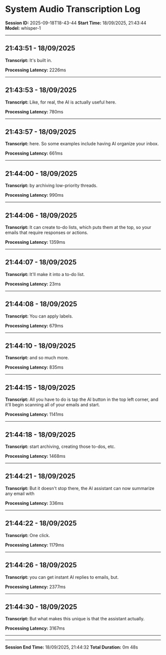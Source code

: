 # System Audio Transcription Log

**Session ID:** 2025-09-18T18-43-44
**Start Time:** 18/09/2025, 21:43:44
**Model:** whisper-1

---

## 21:43:51 - 18/09/2025

**Transcript:** It's built in.

**Processing Latency:** 2226ms

---

## 21:43:53 - 18/09/2025

**Transcript:** Like, for real, the AI is actually useful here.

**Processing Latency:** 780ms

---

## 21:43:57 - 18/09/2025

**Transcript:** here. So some examples include having AI organize your inbox.

**Processing Latency:** 661ms

---

## 21:44:00 - 18/09/2025

**Transcript:** by archiving low-priority threads.

**Processing Latency:** 990ms

---

## 21:44:06 - 18/09/2025

**Transcript:** It can create to-do lists, which puts them at the top, so your emails that require responses or actions.

**Processing Latency:** 1359ms

---

## 21:44:07 - 18/09/2025

**Transcript:** It'll make it into a to-do list.

**Processing Latency:** 23ms

---

## 21:44:08 - 18/09/2025

**Transcript:** You can apply labels.

**Processing Latency:** 679ms

---

## 21:44:10 - 18/09/2025

**Transcript:** and so much more.

**Processing Latency:** 835ms

---

## 21:44:15 - 18/09/2025

**Transcript:** All you have to do is tap the AI button in the top left corner, and it'll begin scanning all of your emails and start.

**Processing Latency:** 1141ms

---

## 21:44:18 - 18/09/2025

**Transcript:** start archiving, creating those to-dos, etc.

**Processing Latency:** 1468ms

---

## 21:44:21 - 18/09/2025

**Transcript:** But it doesn't stop there, the AI assistant can now summarize any email with

**Processing Latency:** 336ms

---

## 21:44:22 - 18/09/2025

**Transcript:** One click.

**Processing Latency:** 1179ms

---

## 21:44:26 - 18/09/2025

**Transcript:** you can get instant AI replies to emails, but.

**Processing Latency:** 2377ms

---

## 21:44:30 - 18/09/2025

**Transcript:** But what makes this unique is that the assistant actually.

**Processing Latency:** 3167ms

---


---

**Session End Time:** 18/09/2025, 21:44:32
**Total Duration:** 0m 48s
